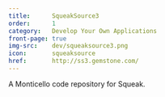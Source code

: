 ```yaml
---
title:      SqueakSource3
order:      1
category:   Develop Your Own Applications
front-page: true
img-src:    dev/squeaksource3.png
icon:       squeaksource
href:       http://ss3.gemstone.com/
---
```

A Monticello code repository for Squeak.
